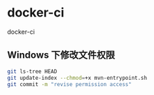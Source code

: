 # docker-ci

docker-ci

## Windows 下修改文件权限

```sh
git ls-tree HEAD
git update-index --chmod=+x mvn-entrypoint.sh
git commit -m "revise permission access"
```
